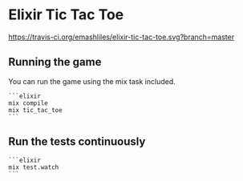 # Elixir Tic Tac Toe

https://travis-ci.org/emashliles/elixir-tic-tac-toe.svg?branch=master

## Running the game

   You can run the game using the mix task included. 

    ```elixir
    mix compile
    mix tic_tac_toe
    ```

## Run the tests continuously

    ```elixir
    mix test.watch
    ```

